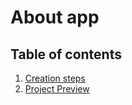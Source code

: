 # About app

## Table of contents

1. [Creation steps](Creation_documentation.md)
2. [Project Preview](projet_preview.md)



